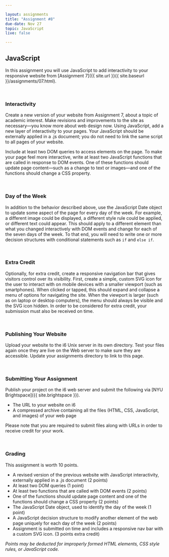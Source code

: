 ```yaml
---

layout: assignments
title: "Assignment #8"
due-date: Nov 27
topic: JavaScript
live: false

---
```


## JavaScript
In this assignment you will use JavaScript to add interactivity to your responsive website from [Assignment 7]({{ site.url }}{{ site.baseurl }}/assignments/07.html).

<div class="section-break"><br></div>

### Interactivity
Create a new version of your website from Assignment 7, about a topic of academic interest. Make revisions and improvements to the site as necessary—you know more about web design now. Using JavaScript, add a new layer of interactivity to your pages. Your JavaScript should be externally applied in a .js document; you do not need to link the same script to all pages of your website.

Include at least two DOM queries to access elements on the page. To make your page feel more interactive, write at least two JavaScript functions that are called in response to DOM events. One of these functions should update page content—such as a change to text or images—and one of the functions should change a CSS property.

<div class="section-break"><br></div>

### Day of the Week
In addition to the behavior described above, use the JavaScript Date object to update some aspect of the page for every day of the week. For example, a different image could be displayed, a different style rule could be applied, or different text could appear. This should apply to a different element than what you changed interactively with DOM events and change for each of the seven days of the week. To that end, you will need to write one or more decision structures with conditional statements such as `if` and `else if`.

<div class="section-break"><br></div>

### Extra Credit
Optionally, for extra credit, create a responsive navigation bar that gives visitors control over its visibility. First, create a simple, custom SVG icon for the user to interact with on mobile devices with a smaller viewport (such as smartphones). When clicked or tapped, this should expand and collapse a menu of options for navigating the site. When the viewport is larger (such as on laptop or desktop computers), the menu should always be visible and the SVG icon hidden. In order to be considered for extra credit, your submission must also be received on time.

<div class="section-break"><br></div>

### Publishing Your Website
Upload your website to the i6 Unix server in its own directory. Test your files again once they are live on the Web server to make sure they are accessible. Update your assignments directory to link to this page.

<div class="section-break"><br></div>

### Submitting Your Assignment
Publish your project on the i6 web server and submit the following via [NYU Brightspace]({{ site.brightspace }}).

- The URL to your website on i6
- A compressed archive containing all the files (HTML, CSS, JavaScript, and images) of your web page  

Please note that you are required to submit files along with URLs in order to receive credit for your work.

<div class="section-break"><br></div>

### Grading
This assignment is worth 10 points.

- A revised version of the previous website with JavaScript interactivity, externally applied in a .js document (2 points)
- At least two DOM queries (1 point)
- At least two functions that are called with DOM events (2 points)
- One of the functions should update page content and one of the functions should change a CSS property (2 points)
- The JavaScript Date object, used to identify the day of the week (1 point)
- A JavaScript decision structure to modify another element of the web page uniquely for each day of the week (2 points)
- Assignment is submitted on time and includes a responsive nav bar with a custom SVG icon. (3 points extra credit)

*Points may be deducted for improperly formed HTML elements, CSS style rules, or JavaScript code.*